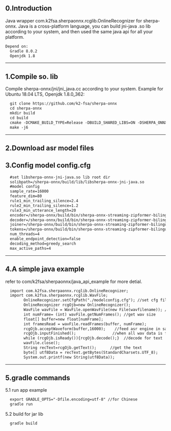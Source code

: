 
0.Introduction
---
Java wrapper com.k2fsa.sherpaonnx.rcglib.OnlineRecognizer for sherpa-onnx. Java is a cross-platform language, you can build jni-java .so lib according to your system, and then used the same java api for all your platform.
``` xml
Depend on:
  Gradle 8.0.2 
  Openjdk 1.8
```
---
1.Compile so. lib
---
Compile sherpa-onnx/jni/jni_java.cc according to your system.
Example for Ubuntu 18.04 LTS, Openjdk 1.8.0_362:
``` xml
  git clone https://github.com/k2-fsa/sherpa-onnx
  cd sherpa-onnx
  mkdir build
  cd build
  cmake -DCMAKE_BUILD_TYPE=Release -DBUILD_SHARED_LIBS=ON -DSHERPA_ONNX_ENABLE_JNI=ON ..
  make -j6
```
---
2.Download asr model files
---
3.Config model config.cfg
---
``` xml
  #set libsherpa-onnx-jni-java.so lib root dir
  solibpath=/sherpa-onnx/build/lib/libsherpa-onnx-jni-java.so  
  #model config  
  sample_rate=16000                  
  feature_dim=80
  rule1_min_trailing_silence=2.4
  rule2_min_trailing_silence=1.2
  rule3_min_utterance_length=20
  encoder=/sherpa-onnx/build/bin/sherpa-onnx-streaming-zipformer-bilingual-zh-en-2023-02-20/encoder-epoch-99-avg-1.onnx
  decoder=/sherpa-onnx/build/bin/sherpa-onnx-streaming-zipformer-bilingual-zh-en-2023-02-20/decoder-epoch-99-avg-1.onnx
  joiner=/sherpa-onnx/build/bin/sherpa-onnx-streaming-zipformer-bilingual-zh-en-2023-02-20/joiner-epoch-99-avg-1.onnx
  tokens=/sherpa-onnx/build/bin/sherpa-onnx-streaming-zipformer-bilingual-zh-en-2023-02-20/tokens.txt
  num_threads=4
  enable_endpoint_detection=false
  decoding_method=greedy_search
  max_active_paths=4
```
---
4.A simple java example
---
refer to com/k2fsa/sherpaonnx/java_api_example for more detial.
``` xml
  import com.k2fsa.sherpaonnx.rcglib.OnlineRecognizer;
  import com.k2fsa.sherpaonnx.rcglib.WavFile;
        OnlineRecognizer.setCfgPath("./modelconfig.cfg"); //set cfg file path
        OnlineRecognizer rcgOjb=new OnlineRecognizer();
		WavFile wavFile = WavFile.openWavFile(new File(wavfilename)); //read wav 
		int numFrame= (int) wavFile.getNumFrames(); //get wav size
		float[] buffer=new float[numFrame];
		int framesRead = wavFile.readFrames(buffer, numFrame);
		rcgOjb.acceptWaveform(buffer,16000);    //feed asr engine in sample rate 16000
		rcgOjb.inputFinished();                //when all wav data is feed to engine
		while (rcgOjb.isReady()){rcgOjb.decode();}  //decode for text
		wavFile.close();
		String recText=rcgOjb.getText();      //get the text
        byte[] utf8Data = recText.getBytes(StandardCharsets.UTF_8);
        System.out.printf(new String(utf8Data));
```
---
5.gradle commands
---
5.1 run app example
``` xml
  export GRADLE_OPTS="-Dfile.encoding=utf-8" //for Chinese 
  gradle run
  ```
5.2 build for jar lib
``` xml
  gradle build 
  ```
 
 
 


 
